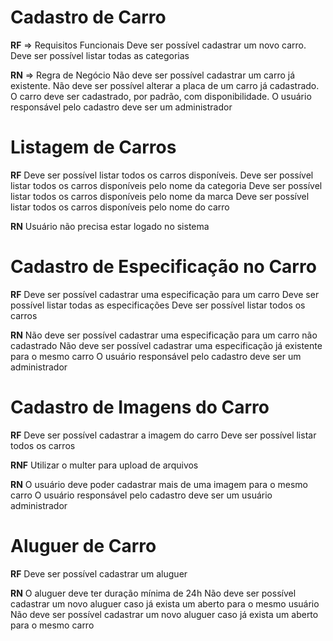 # Cadastro de Carro

**RF** => Requisitos Funcionais
    Deve ser possível cadastrar um novo carro. 
    Deve ser possível listar todas as categorias

**RN** => Regra de Negócio
    Não deve ser possível cadastrar um carro já existente.
    Não deve ser possível alterar a placa de um carro já cadastrado.
    O carro deve ser cadastrado, por padrão, com disponibilidade.
    O usuário responsável pelo cadastro deve ser um administrador

# Listagem de Carros

**RF**
    Deve ser possível listar todos os carros disponíveis.
    Deve ser possível listar todos os carros disponíveis pelo nome da categoria
    Deve ser possível listar todos os carros disponíveis pelo nome da marca
    Deve ser possível listar todos os carros disponíveis pelo nome do carro

**RN**
    Usuário não precisa estar logado no sistema

# Cadastro de Especificação no Carro

**RF**
    Deve ser possível cadastrar uma especificação para um carro
    Deve ser possível listar todas as especificações
    Deve ser possível listar todos os carros

**RN**
    Não deve ser possível cadastrar uma especificação para um carro não cadastrado
    Não deve ser possível cadastrar uma especificação já existente para o mesmo carro
    O usuário responsável pelo cadastro deve ser um administrador 


# Cadastro de Imagens do Carro

**RF**
    Deve ser possível cadastrar a imagem do carro
    Deve ser possível listar todos os carros

**RNF**
    Utilizar o multer para upload de arquivos

**RN**
    O usuário deve poder cadastrar mais de uma imagem para o mesmo carro
    O usuário responsável pelo cadastro deve ser um usuário administrador

# Aluguer de Carro

**RF**
    Deve ser possível cadastrar um aluguer

**RN**
    O aluguer deve ter duração mínima de 24h
    Não deve ser possível cadastrar um novo aluguer caso já exista um aberto para o mesmo usuário
    Não deve ser possível cadastrar um novo aluguer caso já exista um aberto para o mesmo carro
